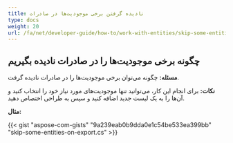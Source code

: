 ```yaml
---
title: نادیده گرفتن برخی موجودیت‌ها در صادرات
type: docs
weight: 20
url: /fa/net/developer-guide/how-to/work-with-entities/skip-some-entities-on-export/
---
```



## **چگونه برخی موجودیت‌ها را در صادرات نادیده بگیریم**

**مسئله:** چگونه می‌توان برخی موجودیت‌ها را در صادرات نادیده گرفت.

**نکات:** برای انجام این کار، می‌توانید تنها موجودیت‌های مورد نیاز خود را انتخاب کنید و آن‌ها را به یک لیست جدید اضافه کنید و سپس به طراحی اختصاص دهید.

**مثال:**

{{< gist "aspose-com-gists" "9a239eab0b9dda0e1c54be533ea399bb" "skip-some-entities-on-export.cs" >}}
